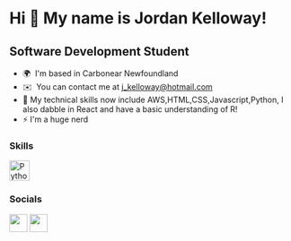 Hi 👋 My name is Jordan Kelloway!
=======================

Software Development Student
----------------------------

* 🌍  I'm based in Carbonear Newfoundland
* ✉️  You can contact me at [j\_kelloway@hotmail.com](mailto:j_kelloway@hotmail.com)
* 🧠  My technical skills now include AWS,HTML,CSS,Javascript,Python, I also dabble in React and have a basic understanding of R! 
* ⚡ I'm a huge nerd

### Skills

<p align="left">
<a href="https://www.python.org/" target="_blank" rel="noreferrer"><img src="https://raw.githubusercontent.com/danielcranney/readme-generator/main/public/icons/skills/python-colored.svg" width="36" height="36" alt="Python" /></a>
</p>


### Socials

<p align="left"> <a href="https://www.facebook.com/tryhardman83" target="_blank" rel="noreferrer"><img src="https://raw.githubusercontent.com/danielcranney/readme-generator/main/public/icons/socials/facebook.svg" width="32" height="32" /></a> <a href="https://www.linkedin.com/in/jordan-kelloway-940503243/" target="_blank" rel="noreferrer"><img src="https://raw.githubusercontent.com/danielcranney/readme-generator/main/public/icons/socials/linkedin.svg" width="32" height="32" /></a></p>
